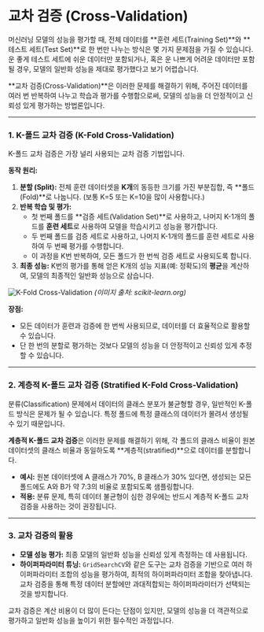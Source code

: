 # 교차 검증 (Cross-Validation)

머신러닝 모델의 성능을 평가할 때, 전체 데이터를 **훈련 세트(Training Set)**와 **테스트 세트(Test Set)**로 한 번만 나누는 방식은 몇 가지 문제점을 가질 수 있습니다. 운 좋게 테스트 세트에 쉬운 데이터만 포함되거나, 혹은 운 나쁘게 어려운 데이터만 포함될 경우, 모델의 일반화 성능을 제대로 평가했다고 보기 어렵습니다.

**교차 검증(Cross-Validation)**은 이러한 문제를 해결하기 위해, 주어진 데이터를 여러 번 반복하여 나누고 학습과 평가를 수행함으로써, 모델의 성능을 더 안정적이고 신뢰성 있게 평가하는 방법론입니다.

---

### 1. K-폴드 교차 검증 (K-Fold Cross-Validation)

K-폴드 교차 검증은 가장 널리 사용되는 교차 검증 기법입니다.

**동작 원리:**
1.  **분할 (Split):** 전체 훈련 데이터셋을 **K개**의 동등한 크기를 가진 부분집합, 즉 **폴드(Fold)**로 나눕니다. (보통 K=5 또는 K=10을 많이 사용합니다.)
2.  **반복 학습 및 평가:**
    - 첫 번째 폴드를 **검증 세트(Validation Set)**로 사용하고, 나머지 K-1개의 폴드를 **훈련 세트**로 사용하여 모델을 학습시키고 성능을 평가합니다.
    - 두 번째 폴드를 검증 세트로 사용하고, 나머지 K-1개의 폴드를 훈련 세트로 사용하여 두 번째 평가를 수행합니다.
    - 이 과정을 K번 반복하여, 모든 폴드가 한 번씩 검증 세트로 사용되도록 합니다.
3.  **최종 성능:** K번의 평가를 통해 얻은 K개의 성능 지표(예: 정확도)의 **평균**을 계산하여, 모델의 최종적인 일반화 성능으로 삼습니다.

![K-Fold Cross-Validation](https://scikit-learn.org/stable/_images/grid_search_cross_validation.png)
*(이미지 출처: scikit-learn.org)*

**장점:**
- 모든 데이터가 훈련과 검증에 한 번씩 사용되므로, 데이터를 더 효율적으로 활용할 수 있습니다.
- 단 한 번의 분할로 평가하는 것보다 모델의 성능을 더 안정적이고 신뢰성 있게 추정할 수 있습니다.

---

### 2. 계층적 K-폴드 교차 검증 (Stratified K-Fold Cross-Validation)

분류(Classification) 문제에서 데이터의 클래스 분포가 불균형할 경우, 일반적인 K-폴드 방식은 문제가 될 수 있습니다. 특정 폴드에 특정 클래스의 데이터가 몰려서 생성될 수 있기 때문입니다.

**계층적 K-폴드 교차 검증**은 이러한 문제를 해결하기 위해, 각 폴드의 클래스 비율이 원본 데이터셋의 클래스 비율과 동일하도록 **계층적(stratified)**으로 데이터를 분할합니다.

- **예시:** 원본 데이터셋에 A 클래스가 70%, B 클래스가 30% 있다면, 생성되는 모든 폴드에도 A와 B가 약 7:3의 비율로 포함되도록 샘플링합니다.
- **적용:** 분류 문제, 특히 데이터 불균형이 심한 경우에는 반드시 계층적 K-폴드 교차 검증을 사용하는 것이 권장됩니다.

---

### 3. 교차 검증의 활용

- **모델 성능 평가:** 최종 모델의 일반화 성능을 신뢰성 있게 측정하는 데 사용됩니다.
- **하이퍼파라미터 튜닝:** `GridSearchCV`와 같은 도구는 교차 검증을 기반으로 여러 하이퍼파라미터 조합의 성능을 평가하여, 최적의 하이퍼파라미터 조합을 찾아냅니다. 교차 검증을 통해 특정 데이터 분할에만 과대적합되는 하이퍼파라미터가 선택되는 것을 방지합니다.

교차 검증은 계산 비용이 더 많이 든다는 단점이 있지만, 모델의 성능을 더 객관적으로 평가하고 일반화 성능을 높이기 위한 필수적인 과정입니다.
